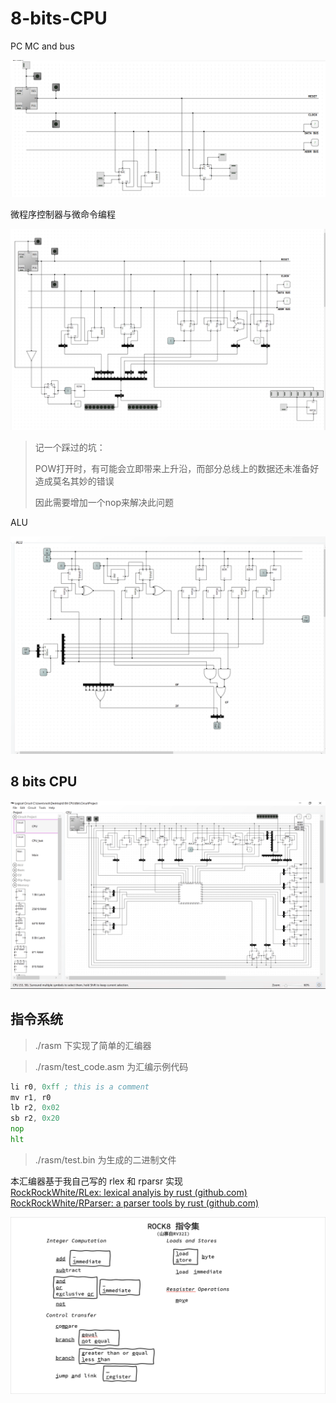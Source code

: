 # 8-bits-CPU

PC MC and bus

![image-20230829223915458](README.assets/image-20230829223915458.png)

微程序控制器与微命令编程

![image-20230831122257095](README.assets/image-20230831122257095.png)

> 记一个踩过的坑：
>
> POW打开时，有可能会立即带来上升沿，而部分总线上的数据还未准备好造成莫名其妙的错误
>
> 因此需要增加一个nop来解决此问题

ALU

![image-20230901232840102](README.assets/image-20230901232840102.png)

## 8 bits CPU

![image-20230906215101512](README.assets/image-20230906215101512.png)

## 指令系统
> ./rasm 下实现了简单的汇编器

> ./rasm/test_code.asm 为汇编示例代码

```asm
li r0, 0xff ; this is a comment
mv r1, r0
lb r2, 0x02
sb r2, 0x20
nop
hlt
```

> ./rasm/test.bin 为生成的二进制文件

本汇编器基于我自己写的 rlex 和 rparsr 实现  
[RockRockWhite/RLex: lexical analyis by rust (github.com)](https://github.com/RockRockWhite/RLex)  
[RockRockWhite/RParser: a parser tools by rust (github.com)](https://github.com/RockRockWhite/RParser)  

![instruction set](README.assets/instruction_set.png)
